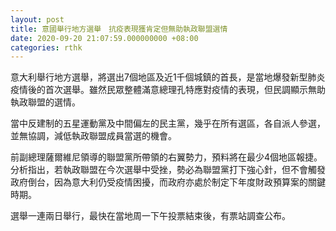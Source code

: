 ```yaml
---
layout: post
title: 意國舉行地方選舉　抗疫表現獲肯定但無助執政聯盟選情
date: 2020-09-20 21:07:59.000000000 +08:00
categories: rthk
---
```


意大利舉行地方選舉，將選出7個地區及近1千個城鎮的首長，是當地爆發新型肺炎疫情後的首次選舉。雖然民眾整體滿意總理孔特應對疫情的表現，但民調顯示無助執政聯盟的選情。

當中反建制的五星運動黨及中間偏左的民主黨，幾乎在所有選區，各自派人參選，並無協調，減低執政聯盟成員當選的機會。

前副總理薩爾維尼領導的聯盟黨所帶領的右翼勢力，預料將在最少4個地區報捷。分析指出，若執政聯盟在今次選舉中受挫，勢必為聯盟黨打下強心針，但不會觸發政府倒台，因為意大利仍受疫情困擾，而政府亦處於制定下年度財政預算案的關鍵時期。

選舉一連兩日舉行，最快在當地周一下午投票結束後，有票站調查公布。
